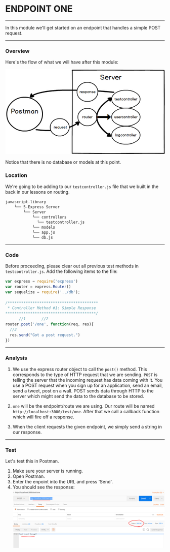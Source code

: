 
# ENDPOINT ONE
---
In this module we'll get started on an endpoint that handles a simple POST request. 

<hr />

### Overview
Here's the flow of what we will have after this module:

![screenshot](assets/01-mvc-test-one.png)

Notice that there is no database or models at this point.

### Location
We're going to be adding to our `testcontroller.js` file that we built in the back in our lessons on routing.
```
javascript-library
    └── 5-Express Server
        └── Server
            └── controllers
              └── testcontroller.js
            └── models
            └── app.js
            └── db.js
```

<hr />

### Code

Before proceeding, please clear out all previous test methods in `testcontroller.js`.  Add the following items to the file:

```js
var express = require('express')
var router = express.Router()
var sequelize = require('../db');

/****************************************
 * Controller Method #1: Simple Response
****************************************/
      //1       //2           
router.post('/one', function(req, res){
  //3
  res.send("Got a post request.") 
})
```

<hr >

### Analysis
1. We use the express router object to call the `post()` method. This corresponds to the type of HTTP request that we are sending. `POST` is telling the server that the incoming request has data coming with it. You use a POST request when you sign up for an application, send an email, send a tweet, post on a wall. POST sends data through HTTP to the server which might send the data to the database to be stored.

2. `one` will be the endpoint/route we are using. Our route will be named `http://localhost:3000/test/one`. After that we call a callback function which will fire off a response.

3. When the client requests the given endpoint, we simply send a string in our  response.

<hr />

### Test
Let's test this in Postman.
1. Make sure your server is running.
2. Open Postman.
3. Enter the enpoint into the URL and press 'Send'.
4. You should see the response:
![screenshot](assets/01-postman.PNG)